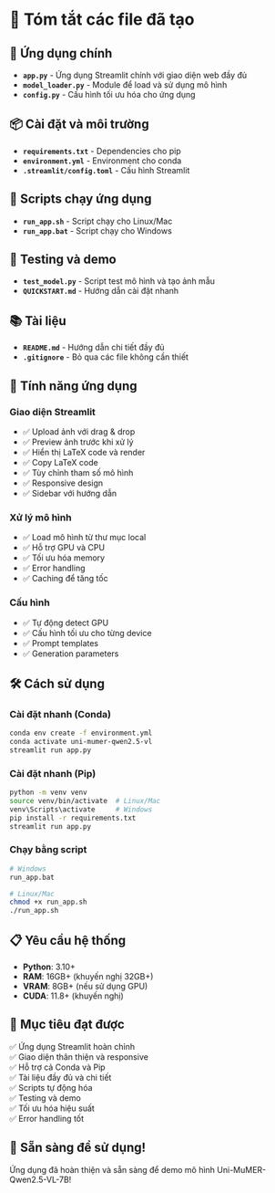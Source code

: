 # 📁 Tóm tắt các file đã tạo

## 🎯 Ứng dụng chính
- **`app.py`** - Ứng dụng Streamlit chính với giao diện web đầy đủ
- **`model_loader.py`** - Module để load và sử dụng mô hình
- **`config.py`** - Cấu hình tối ưu hóa cho ứng dụng

## 📦 Cài đặt và môi trường
- **`requirements.txt`** - Dependencies cho pip
- **`environment.yml`** - Environment cho conda
- **`.streamlit/config.toml`** - Cấu hình Streamlit

## 🚀 Scripts chạy ứng dụng
- **`run_app.sh`** - Script chạy cho Linux/Mac
- **`run_app.bat`** - Script chạy cho Windows

## 🧪 Testing và demo
- **`test_model.py`** - Script test mô hình và tạo ảnh mẫu
- **`QUICKSTART.md`** - Hướng dẫn cài đặt nhanh

## 📚 Tài liệu
- **`README.md`** - Hướng dẫn chi tiết đầy đủ
- **`.gitignore`** - Bỏ qua các file không cần thiết

## 🎨 Tính năng ứng dụng

### Giao diện Streamlit
- ✅ Upload ảnh với drag & drop
- ✅ Preview ảnh trước khi xử lý
- ✅ Hiển thị LaTeX code và render
- ✅ Copy LaTeX code
- ✅ Tùy chỉnh tham số mô hình
- ✅ Responsive design
- ✅ Sidebar với hướng dẫn

### Xử lý mô hình
- ✅ Load mô hình từ thư mục local
- ✅ Hỗ trợ GPU và CPU
- ✅ Tối ưu hóa memory
- ✅ Error handling
- ✅ Caching để tăng tốc

### Cấu hình
- ✅ Tự động detect GPU
- ✅ Cấu hình tối ưu cho từng device
- ✅ Prompt templates
- ✅ Generation parameters

## 🛠️ Cách sử dụng

### Cài đặt nhanh (Conda)
```bash
conda env create -f environment.yml
conda activate uni-mumer-qwen2.5-vl
streamlit run app.py
```

### Cài đặt nhanh (Pip)
```bash
python -m venv venv
source venv/bin/activate  # Linux/Mac
venv\Scripts\activate     # Windows
pip install -r requirements.txt
streamlit run app.py
```

### Chạy bằng script
```bash
# Windows
run_app.bat

# Linux/Mac
chmod +x run_app.sh
./run_app.sh
```

## 📋 Yêu cầu hệ thống
- **Python**: 3.10+
- **RAM**: 16GB+ (khuyến nghị 32GB+)
- **VRAM**: 8GB+ (nếu sử dụng GPU)
- **CUDA**: 11.8+ (khuyến nghị)

## 🎯 Mục tiêu đạt được
✅ Ứng dụng Streamlit hoàn chỉnh  
✅ Giao diện thân thiện và responsive  
✅ Hỗ trợ cả Conda và Pip  
✅ Tài liệu đầy đủ và chi tiết  
✅ Scripts tự động hóa  
✅ Testing và demo  
✅ Tối ưu hóa hiệu suất  
✅ Error handling tốt  

## 🚀 Sẵn sàng để sử dụng!
Ứng dụng đã hoàn thiện và sẵn sàng để demo mô hình Uni-MuMER-Qwen2.5-VL-7B!
